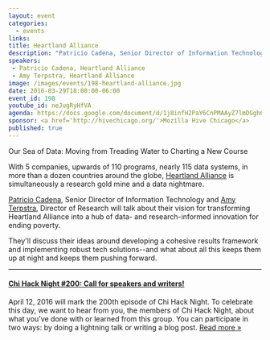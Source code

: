 ```yaml
---
layout: event
categories: 
  - events
links:
title: Heartland Alliance
description: "Patricio Cadena, Senior Director of Information Technology and Amy Terpstra, Director of Research will talk about their vision for transforming Heartland Alliance into a hub of data- and research-informed innovation for ending poverty. They’ll discuss their ideas around developing a cohesive results framework and implementing robust tech solutions–and what about all this keeps them up at night and keeps them pushing forward."
speakers:
 - Patricio Cadena, Heartland Alliance
 - Amy Terpstra, Heartland Alliance
image: /images/events/198-heartland-alliance.jpg
date: 2016-03-29T18:00:00-06:00
event_id: 198
youtube_id: neJugRyHfVA
agenda: https://docs.google.com/document/d/1j8infH2PaY6CnPMAAyZ7lmDGgh6bBLbUcZy4DW2nqxU/edit#
sponsor: <a href='http://hivechicago.org/'>Mozilla Hive Chicago</a>
published: true
---
```


Our Sea of Data: Moving from Treading Water to Charting a New Course

With 5 companies, upwards of 110 programs, nearly 115 data systems, in more than a dozen countries around the globe, [Heartland Alliance](https://www.heartlandalliance.org/) is simultaneously a research gold mine and a data nightmare.

[Patricio Cadena](https://www.linkedin.com/in/patricio-cadena-32a6821), Senior Director of Information Technology and [Amy Terpstra](https://www.linkedin.com/in/amy-ahrens-terpstra-85376a11), Director of Research will talk about their vision for transforming Heartland Alliance into a hub of data- and research-informed innovation for ending poverty. 

They'll discuss their ideas around developing a cohesive results framework and implementing robust tech solutions--and what about all this keeps them up at night and keeps them pushing forward. 

---

#### [Chi Hack Night #200: Call for speakers and writers!](/blog/2016/03/25/chi-hack-night-200-call-for-speakers-and-writers.html)

April 12, 2016 will mark the 200th episode of Chi Hack Night. To celebrate this day, we want to hear from you, the members of Chi Hack Night, about what you’ve done with or learned from this group. You can participate in two ways: by doing a lightning talk or writing a blog post. [Read more &raquo;](/blog/2016/03/25/chi-hack-night-200-call-for-speakers-and-writers.html)